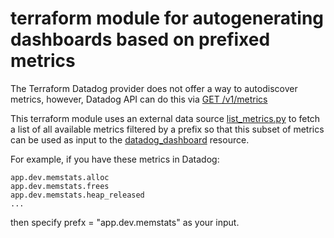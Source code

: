 # terraform module for autogenerating dashboards based on prefixed metrics

The Terraform Datadog provider does not offer a way to autodiscover metrics, however,
Datadog API can do this via [GET /v1/metrics](https://docs.datadoghq.com/api/?lang=python#get-list-of-active-metrics)

This terraform module uses an external data source [list_metrics.py](../blob/master/list_metrics.py) to fetch a list of
all available metrics filtered by a prefix so that this subset of metrics can be used as input to the [datadog_dashboard](https://www.terraform.io/docs/providers/datadog/r/dashboard.html)
resource.

For example, if you have these metrics in Datadog:
```
app.dev.memstats.alloc
app.dev.memstats.frees
app.dev.memstats.heap_released
...
```
then specify prefx = "app.dev.memstats" as your input.
